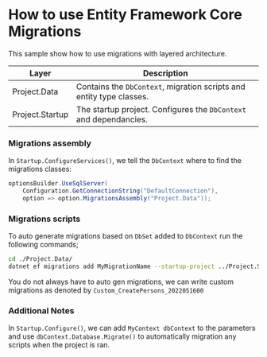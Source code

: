 How to use Entity Framework Core Migrations
========================================

This sample show how to use migrations with layered architecture. 

Layer            | Description
---------------- | -----------
Project.Data     | Contains the `DbContext`, migration scripts and entity type classes.
Project.Startup  | The startup project. Configures the `DbContext` and dependancies.

### Migrations assembly
In `Startup.ConfigureServices()`, we tell the `DbContext` where to find the migrations classes:

```cs
optionsBuilder.UseSqlServer(
    Configuration.GetConnectionString("DefaultConnection"),
    option => option.MigrationsAssembly("Project.Data"));
```

### Migrations scripts
To auto generate migrations based on `DbSet` added to `DbContext` run the following commands;

```sh
cd ./Project.Data/
dotnet ef migrations add MyMigrationName --startup-project ../Project.Startup/
```

You do not always have to auto gen migrations, we can write custom migrations as denoted by `Custom_CreatePersons_2022051600`

### Additional Notes
In `Startup.Configure()`, we can add `MyContext dbContext` to the parameters and use `dbContext.Database.Migrate()` to automatically migration any scripts when the project is ran.
